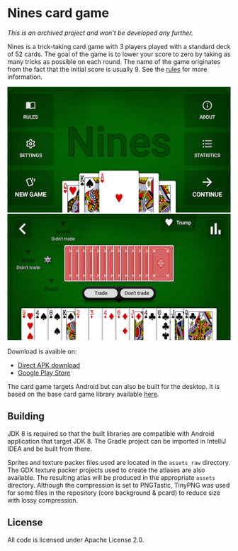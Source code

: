 # Nines card game

*This is an archived project and won't be developed any further.*

Nines is a trick-taking card game with 3 players played with a standard deck of 52 cards.
The goal of the game is to lower your score to zero by taking as many tricks as possible on each round.
The name of the game originates from the fact that the initial score is usually 9.
See the [rules](assets/rules.md) for more information.

<img src="android/src/main/play/listings/en-US/graphics/phone-screenshots/3.png"/>

<img src="android/src/main/play/listings/en-US/graphics/phone-screenshots/1.png"/>

Download is avaible on:

- [Direct APK download](https://github.com/maltaisn/card-game-nines/releases/tag/latest)
- [Google Play Store](https://play.google.com/store/apps/details?id=com.maltaisn.nines.android)

The card game targets Android but can also be built for the desktop.
It is based on the base card game library available [here](https://github.com/maltaisn/card-game-base).

## Building

JDK 8 is required so that the built libraries are compatible with Android application that target JDK 8.
The Gradle project can be imported in IntelliJ IDEA and be built from there.

Sprites and texture packer files used are located in the `assets_raw` directory.
The GDX texture packer projects used to create the atlases are also available.
The resulting atlas will be produced in the appropriate `assets` directory.
Although the compression is set to PNGTastic, TinyPNG was used for some files in the repository
(core background & pcard) to reduce size with lossy compression.

## License

All code is licensed under Apache License 2.0.